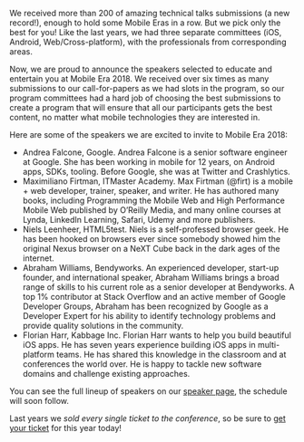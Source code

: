 We received more than 200 of amazing technical talks submissions (a new record!), enough to hold some Mobile Eras in a row. But we pick only the best for you! Like the last years, we had three separate committees (iOS, Android, Web/Cross-platform), with the professionals from corresponding areas. 

Now, we are proud to announce the speakers selected to educate and entertain you at Mobile Era 2018. We received over six times as many submissions to our call-for-papers as we had slots in the program, so our program committees had a hard job of choosing the best submissions to create a program that will ensure that all our participants gets the best content, no matter what mobile technologies they are interested in.

Here are some of the speakers we are excited to invite to Mobile Era 2018:

* Andrea Falcone, Google. Andrea Falcone is a senior software engineer at Google. She has been working in mobile for 12 years, on Android apps, SDKs, tooling. Before Google, she was at Twitter and Crashlytics.
* Maximiliano Firtman, ITMaster Academy. Max Firtman (@firt) is a mobile + web developer, trainer, speaker, and writer. He has authored many books, including Programming the Mobile Web and High Performance Mobile Web published by O’Reilly Media, and many online courses at Lynda, LinkedIn Learning, Safari, Udemy and more publishers.
* Niels Leenheer, HTML5test. Niels is a self-professed browser geek. He has been hooked on browsers ever since somebody showed him the original Nexus browser on a NeXT Cube back in the dark ages of the internet.
* Abraham Williams, Bendyworks. An experienced developer, start-up founder, and international speaker, Abraham Williams brings a broad range of skills to his current role as a senior developer at Bendyworks. A top 1% contributor at Stack Overflow and an active member of Google Developer Groups, Abraham has been recognized by Google as a Developer Expert for his ability to identify technology problems and provide quality solutions in the community.
* Florian Harr, Kabbage Inc. Florian Harr wants to help you build beautiful iOS apps. He has seven years experience building iOS apps in multi-platform teams. He has shared this knowledge in the classroom and at conferences the world over. He is happy to tackle new software domains and challenge existing approaches.

You can see the full lineup of speakers on our [speaker page](/speakers/), the schedule will soon follow.

Last years we *sold every single ticket to the conference*, so be sure to [get your ticket](https://ti.to/mobile-era/2018/) for this year today!
